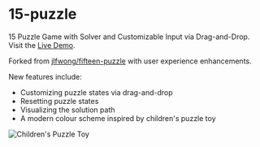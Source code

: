 # 15-puzzle
15 Puzzle Game with Solver and Customizable Input via Drag-and-Drop. Visit the [Live Demo](https://spontaneous-liger-cd64ad.netlify.app/).

Forked from [jlfwong/fifteen-puzzle](https://github.com/jlfwong/fifteen-puzzle) with user experience enhancements.

New features include:
- Customizing puzzle states via drag-and-drop
- Resetting puzzle states
- Visualizing the solution path
- A modern colour scheme inspired by children's puzzle toy

![Children's Puzzle Toy](puzzle.jpg)
